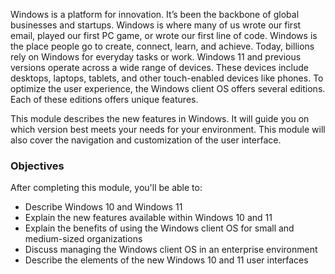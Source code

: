 Windows is a platform for innovation. It’s been the backbone of global businesses and startups. Windows is where many of us wrote our first email, played our first PC game, or wrote our first line of code. Windows is the place people go to create, connect, learn, and achieve. Today, billions rely on Windows for everyday tasks or work. Windows 11 and previous versions operate across a wide range of devices. These devices include desktops, laptops, tablets, and other touch-enabled devices like phones. To optimize the user experience, the Windows client OS offers several editions. Each of these editions offers unique features.

This module describes the new features in Windows. It will guide you on which version best meets your needs for your environment. This module will also cover the navigation and customization of the user interface.

### Objectives

After completing this module, you'll be able to:

 -  Describe Windows 10 and Windows 11
 -  Explain the new features available within Windows 10 and 11
 -  Explain the benefits of using the Windows client OS for small and medium-sized organizations
 -  Discuss managing the Windows client OS in an enterprise environment
 -  Describe the elements of the new Windows 10 and 11 user interfaces
